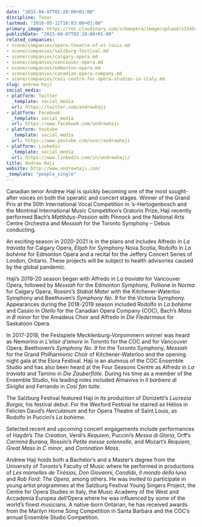 ```yaml
---
date: "2015-04-07T02:28:00+01:00"
discipline: Tenor
lastmod: "2016-05-11T10:03:00+01:00"
primary_image: https://res.cloudinary.com/schmopera/image/upload/v1545409169/media/webhook-uploads/1428369928078/AndrewHaji.jpg.jpg
publishDate: "2015-04-07T02:28:00+01:00"
related_companies:
- scene/companies/opera-theatre-of-st-louis.md
- scene/companies/salzburg-festival.md
- scene/companies/calgary-opera.md
- scene/companies/vancouver-opera.md
- scene/companies/edmonton-opera.md
- scene/companies/canadian-opera-company.md
- scene/companies/cosi-centre-for-opera-studies-in-italy.md
slug: andrew-haji
social_media:
- platform: Twitter
  _template: social_media
  url: https://twitter.com/andrewhaji
- platform: Facebook
  _template: social_media
  url: https://www.facebook.com/andrewhaji
- platform: Youtube
  _template: social_media
  url: https://www.youtube.com/user/andrewhaji
- platform: Linkedin
  _template: social_media
  url: https://www.linkedin.com/in/andrewhaji/
title: Andrew Haji
website: http://www.andrewhaji.com/
_template: "people_single"
---
```

Canadian tenor Andrew Haji is quickly becoming one of the most sought-after voices on both the operatic and concert stages. Winner of the Grand Prix at the 50th International Vocal Competition in ‘s-Hertogenbosch and the Montreal International Music Competition’s Oratorio Prize, Haji recently performed Bach’s _Matthäus-Passion_ with Pinnock and the National Arts Centre Orchestra and _Messiah_ for the Toronto Symphony – Debus conducting.

An exciting season in 2020-2021 is in the plans and includes Alfredo in _La traviata_ for Calgary Opera, _Elijah_ for Symphony Nova Scotia, Rodolfo in _La bohème_ for Edmonton Opera and a recital for the Jeffery Concert Series of London, Ontario. These projects will be subject to health advisories caused by the global pandemic.

Haji’s 2019-20 season began with Alfredo in _La traviata_ for Vancouver Opera, followed by _Messiah_ for the Edmonton Symphony, Pollione in _Norma_ for Calgary Opera, Rossini’s _Stabat Mater_ with the Kitchener-Waterloo Symphony and Beethoven’s _Symphony No. 9_ for the Victoria Symphony. Appearances during the 2018-2019 season included Rodolfo in _La bohème_ and Cassio in _Otello_ for the Canadian Opera Company (COC), Bach’s _Mass in B minor_ for the Amadeus Choir and Alfredo in _Die Fledermaus_ for Saskatoon Opera.

In 2017-2018, the Festspiele Mecklenburg-Vorpommern winner was heard as Nemorino in _L’elisir d’amore_ in Toronto for the COC and for Vancouver Opera, Beethoven’s _Symphony No. 9_ for the Toronto Symphony, _Messiah_ for the Grand Philharmonic Choir of Kitchener-Waterloo and the opening night gala at the Elora Festival. Haji is an alumnus of the COC Ensemble Studio and has also been heard at the Four Seasons Centre as Alfredo in _La traviata_ and Tamino in _Die Zauberflöte_. During his time as a member of the Ensemble Studio, his leading roles included Almaviva in _Il barbiere di Siviglia_ and Ferrando in _Così fan tutte_.

The Salzburg Festival featured Haji in its production of Donizetti’s _Lucrezia Borgia_, his festival debut. For the Wexford Festival he starred as Hélios in Félicien David’s _Herculanum_ and for Opera Theatre of Saint Louis, as Rodolfo in Puccini’s _La bohème_.

Selected recent and upcoming concert engagements include performances of Haydn’s _The Creation_, Verdi’s _Requiem_, Puccini’s _Messa di Gloria_, Orff’s _Carmina Burana_, Rossini’s _Petite messe solennelle_, and Mozart’s _Requiem_, _Great Mass in C minor_, and _Coronation Mass_.

Andrew Haji holds both a Bachelor’s and a Master’s degree from the University of Toronto’s Faculty of Music where he performed in productions of _Les mamelles de Tirésias_, _Don Giovanni_, _Candide_, _Il mondo della luna_ and _Rob Ford: The Opera_, among others. He was invited to participate in young artist programmes at the Salzburg Festival Young Singers Project, the Centre for Opera Studies in Italy, the Music Academy of the West and Accademia Europea dell’Opera where he was influenced by some of the world’s finest musicians. A native-born Ontarian, he has received awards from the Marilyn Horne Song Competition in Santa Barbara and the COC’s annual Ensemble Studio Competition.